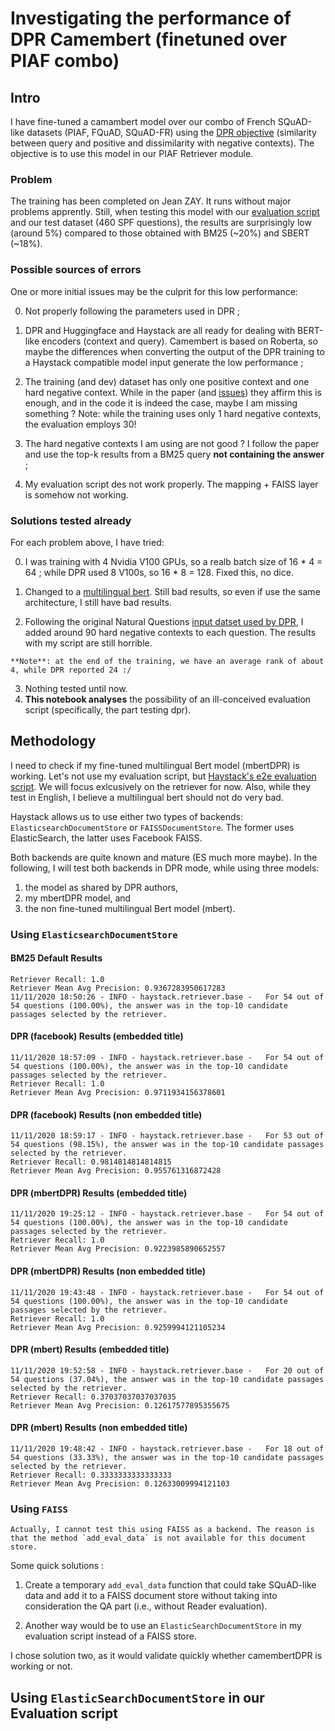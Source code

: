 # Investigating the performance of DPR Camembert (finetuned over PIAF combo)

## Intro

I have fine-tuned a camambert model over our combo of French SQuAD-like datasets (PIAF, FQuAD, SQuAD-FR) using the [DPR objective](https://arxiv.org/abs/2004.04906) (similarity between query and positive and dissimilarity with negative contexts). The objective is to use this model in our PIAF Retriever module. 

### Problem 

The training has been completed on Jean ZAY. It runs without major problems apprently. Still, when testing this model with our [evaluation script](https://github.com/etalab-ia/piaf-ml/blob/master/src/evaluation/retriever_25k_eval.py) and our test dataset (460 SPF questions), the results are surprisingly low (around 5%) compared to those obtained with BM25 (~20%) and SBERT (~18%).

### Possible sources of errors

One or more initial issues may be the culprit for this low performance: 

0. Not properly following the parameters used in DPR ;

1. DPR and Huggingface and Haystack are all ready for dealing with BERT-like encoders (context and query). Camembert is based on Roberta, so maybe the differences when converting the output of the DPR training to a Haystack compatible model input generate the low performance ;

2. The training (and dev) dataset has only one positive context and one hard negative context. While in the paper (and [issues](https://github.com/facebookresearch/DPR/issues/42)) they affirm this is enough, and in the code it is indeed the case, maybe I am missing something ? Note: while the training uses only 1 hard negative contexts, the evaluation employs 30!

3. The hard negative contexts I am using are not good ? I follow the paper and use the top-k results from a BM25 query **not containing the answer** ;

4. My evaluation script des not work properly. The mapping + FAISS layer is somehow not working.



### Solutions tested already

For each problem above, I have tried:

0. I was training with 4 Nvidia V100 GPUs, so a realb batch size of 16 * 4 = 64 ; while DPR used 8 V100s, so 16 * 8 = 128. Fixed this, no dice.

1. Changed to a [multilingual bert](https://huggingface.co/bert-base-multilingual-uncased). Still bad results, so even if use the same architecture, I still have bad results.
2. Following the original Natural Questions [input datset used by DPR](https://dl.fbaipublicfiles.com/dpr/data/retriever/biencoder-nq-train.json.gz), I added around 90 hard negative contexts to each question. The results with my script are still horrible. 

```{note}
**Note**: at the end of the training, we have an average rank of about 4, while DPR reported 24 :/ 
```

3. Nothing tested until now.
4. **This notebook analyses** the possibility of an ill-conceived evaluation script (specifically, the part testing dpr).

## Methodology

I need to check if my fine-tuned multilingual Bert model (mbertDPR) is working. Let's not use my evaluation script, but [Haystack's e2e evaluation script](https://github.com/deepset-ai/haystack/blob/master/tutorials/Tutorial5_Evaluation.ipynb). We will focus exlcusively on the retriever for now. Also, while they test in English, I believe a multilingual bert should not do very bad. 

Haystack allows us to use either two types of backends: `ElasticsearchDocumentStore` or `FAISSDocumentStore`.
The former uses ElasticSearch, the latter uses Facebook FAISS.

Both backends are quite known and mature (ES much more maybe). In the following, I will test both backends in DPR mode, while using three models: 

1. the model as shared by DPR authors,
2. my mbertDPR model, and
3. the non fine-tuned multilingual Bert model (mbert).

### Using `ElasticsearchDocumentStore`

#### BM25 Default Results

```
Retriever Recall: 1.0
Retriever Mean Avg Precision: 0.9367283950617283
11/11/2020 18:50:26 - INFO - haystack.retriever.base -   For 54 out of 54 questions (100.00%), the answer was in the top-10 candidate passages selected by the retriever.

```

#### DPR (facebook) Results (embedded title)
```
11/11/2020 18:57:09 - INFO - haystack.retriever.base -   For 54 out of 54 questions (100.00%), the answer was in the top-10 candidate passages selected by the retriever.
Retriever Recall: 1.0
Retriever Mean Avg Precision: 0.9711934156378601
```

#### DPR (facebook) Results (non embedded title)
```
11/11/2020 18:59:17 - INFO - haystack.retriever.base -   For 53 out of 54 questions (98.15%), the answer was in the top-10 candidate passages selected by the retriever.
Retriever Recall: 0.9814814814814815
Retriever Mean Avg Precision: 0.955761316872428 
```


#### DPR (mbertDPR) Results (embedded title)

```
11/11/2020 19:25:12 - INFO - haystack.retriever.base -   For 54 out of 54 questions (100.00%), the answer was in the top-10 candidate passages selected by the retriever.
Retriever Recall: 1.0
Retriever Mean Avg Precision: 0.9223985890652557
```

#### DPR (mbertDPR) Results (non embedded title)

```
11/11/2020 19:43:48 - INFO - haystack.retriever.base -   For 54 out of 54 questions (100.00%), the answer was in the top-10 candidate passages selected by the retriever.
Retriever Recall: 1.0
Retriever Mean Avg Precision: 0.9259994121105234
```

#### DPR (mbert) Results (embedded title)
```
11/11/2020 19:52:58 - INFO - haystack.retriever.base -   For 20 out of 54 questions (37.04%), the answer was in the top-10 candidate passages selected by the retriever.
Retriever Recall: 0.37037037037037035
Retriever Mean Avg Precision: 0.12617577895355675
```


#### DPR (mbert) Results (non embedded title)
```
11/11/2020 19:48:42 - INFO - haystack.retriever.base -   For 18 out of 54 questions (33.33%), the answer was in the top-10 candidate passages selected by the retriever.
Retriever Recall: 0.3333333333333333
Retriever Mean Avg Precision: 0.12633009994121103
```

### Using `FAISS`

```{error}
Actually, I cannot test this using FAISS as a backend. The reason is that the method `add_eval_data` is not available for this document store.
```

Some quick solutions : 
1. Create a temporary `add_eval_data` function that could take SQuAD-like data and add it to a FAISS document store without taking into consideration the QA part (i.e., without Reader evaluation).

2. Another way would be to use an `ElasticSearchDocumentStore` in my evaluation script instead of a FAISS store. 

I chose solution two, as it would validate quickly whether camembertDPR is working or not.

## Using `ElasticSearchDocumentStore` in our Evaluation script



